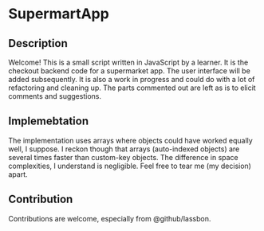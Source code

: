 # SupermartApp

## Description

Welcome! This is a small script written in JavaScript by a learner. It is the checkout backend code for a supermarket app. The user interface will be added subsequently.
It is also a work in progress and could do with a lot of refactoring and cleaning up. The parts commented out are left as is to elicit comments and suggestions.

## Implemebtation

The implementation uses arrays where objects could have worked equally well, I suppose. I reckon though that arrays (auto-indexed objects) are several times faster than custom-key objects. The difference in space complexities, I understand is negligible. Feel free to tear me (my decision) apart.

## Contribution

Contributions are welcome, especially from @github/lassbon.
